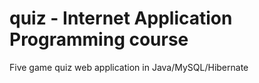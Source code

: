 # quiz - Internet Application Programming course
Five game quiz web application in Java/MySQL/Hibernate
